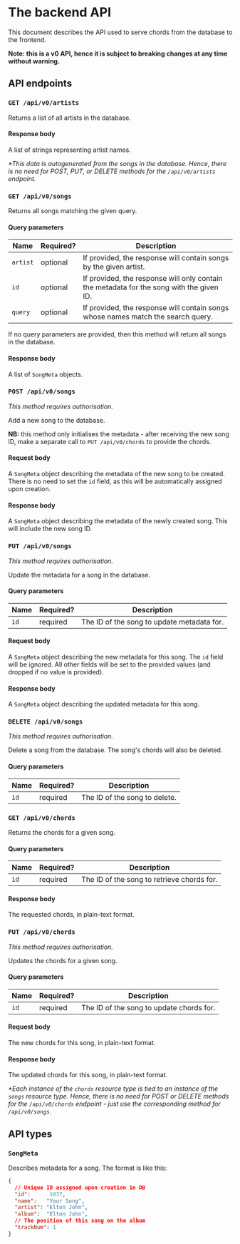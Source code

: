 # The backend API

This document describes the API used to serve chords from the database to the frontend.

**Note: this is a v0 API, hence it is subject to breaking changes at any time without warning.**


## API endpoints

### `GET /api/v0/artists`
Returns a list of all artists in the database.

#### Response body
A list of strings representing artist names.

*\*This data is autogenerated from the songs in the database. Hence, there is no need for POST, PUT, or DELETE methods for the `/api/v0/artists` endpoint.*


### `GET /api/v0/songs`
Returns all songs matching the given query.

#### Query parameters
| Name | Required? | Description |
|-|-|-|
| `artist` | optional | If provided, the response will contain songs by the given artist.
| `id` | optional | If provided, the response will only contain the metadata for the song with the given ID.
| `query` | optional | If provided, the response will contain songs whose names match the search query.

If no query parameters are provided, then this method will return all songs in the database.

#### Response body
A list of `SongMeta` objects.


### `POST /api/v0/songs`
*This method requires authorisation.*

Add a new song to the database.

**NB:** this method only initialises the metadata - after receiving the new song ID, make a separate call to `PUT /api/v0/chords` to provide the chords.

#### Request body
A `SongMeta` object describing the metadata of the new song to be created. There is no need to set the `id` field, as this will be automatically assigned upon creation.

#### Response body
A `SongMeta` object describing the metadata of the newly created song. This will include the new song ID.


### `PUT /api/v0/songs`
*This method requires authorisation.*

Update the metadata for a song in the database.

#### Query parameters
| Name | Required? | Description |
|-|-|-|
| `id` | required | The ID of the song to update metadata for.

#### Request body
A `SongMeta` object describing the new metadata for this song. The `id` field will be ignored. All other fields will be set to the provided values (and dropped if no value is provided).

#### Response body
A `SongMeta` object describing the updated metadata for this song.


### `DELETE /api/v0/songs`
*This method requires authorisation.*

Delete a song from the database. The song's chords will also be deleted.

#### Query parameters
| Name | Required? | Description |
|-|-|-|
| `id` | required | The ID of the song to delete.


### `GET /api/v0/chords`
Returns the chords for a given song.

#### Query parameters
| Name | Required? | Description |
|-|-|-|
| `id` | required | The ID of the song to retrieve chords for.

#### Response body
The requested chords, in plain-text format.


### `PUT /api/v0/chords`
*This method requires authorisation.*

Updates the chords for a given song.

#### Query parameters
| Name | Required? | Description |
|-|-|-|
| `id` | required | The ID of the song to update chords for.

#### Request body
The new chords for this song, in plain-text format.

#### Response body
The updated chords for this song, in plain-text format.

*\*Each instance of the `chords` resource type is tied to an instance of the `songs` resource type. Hence, there is no need for POST or DELETE methods for the `/api/v0/chords` endpoint - just use the corresponding method for `/api/v0/songs`.*


## API types

### `SongMeta`
Describes metadata for a song. The format is like this:

```json
{
  // Unique ID assigned upon creation in DB
  "id":      1037,
  "name":   "Your Song",
  "artist": "Elton John",
  "album":  "Elton John",
  // The position of this song on the album 
  "trackNum": 1
}
```

